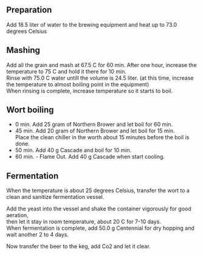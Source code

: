 ## Preparation  
Add 18.5 liter of water to the brewing equipment and heat up to 73.0 degrees Celsius

## Mashing  
Add all the grain and mash at 67.5 C for 60 min. 
After one hour, increase the temperature to 75 C and hold it there for 10 min.  
Rinse with 75.0 C water untill the volume is 24.5 liter. (at this time, increase the temperature to almost boiling point in the equipment)  
When rinsing is complete, increase temperature so it starts to boil.

## Wort boiling  
* 0 min. Add 25 gram of Northern Brower and let boil for 60 min.
* 45 min. Add 20 gram of Northern Brower and let boil for 15 min.  
Place the clean chiller in the worth about 15 minutes before the boil is done.  
* 50 min. Add 40 g Cascade and boil for 10 min.  
* 60 min. - Flame Out. Add 40 g Cascade when start cooling.

## Fermentation
When the temperature is about 25 degrees Celsius, transfer the wort to a clean and sanitize fermentation vessel.

Add the yeast into the vessel and shake the container vigorously for good aeration,  
then let it stay in room temperature, about 20 C for 7-10 days.  
When fermentation is complete, add 50.0 g Centennial for dry hopping and wait another 2 to 4 days.

Now transfer the beer to the keg, add Co2 and let it clear.
 
